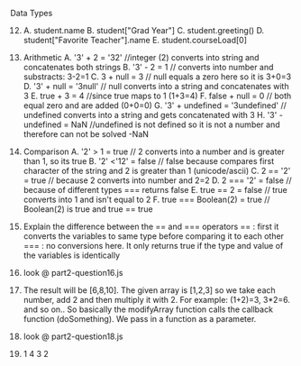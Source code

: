 Data Types

12.
    A. student.name
    B. student["Grad Year"]
    C. student.greeting()
    D. student["Favorite Teacher"].name
    E. student.courseLoad[0]

13. Arithmetic
    A. '3' + 2 = '32'   //integer (2) converts into string and concatenates both strings
    B. '3' - 2 = 1    // converts into number and substracts: 3-2=1
    C. 3 + null = 3   // null equals a zero here so it is 3+0=3
    D. '3' + null = '3null'  // null converts into a string and concatenates with 3
    E. true + 3 = 4     //since true maps to 1 (1+3=4)
    F. false + null =  0  // both equal zero and are added (0+0=0)
    G. '3' + undefined = '3undefined' // undefined converts into a string and gets concatenated with 3
    H. '3' - undefined = NaN //undefined is not defined so it is not a number and therefore can not be solved -NaN

14. Comparison
    A. '2' > 1 = true  // 2 converts into a number and is greater than 1, so its true
    B. '2' <'12' = false // false because compares first character of the string and 2 is greater than 1 (unicode/ascii)
    C. 2 == '2' = true // because 2 converts into number and 2=2
    D. 2 === '2' = false // because of different types === returns false
    E. true == 2 = false // true converts into 1 and isn't equal to 2
    F. true === Boolean(2) = true // Boolean(2) is true and true == true

15. Explain the difference between the == and === operators 
    == : first it converts the variables to same type before comparing it to each other
    === : no conversions here. It only returns true if the type and value of the variables is identically

16. look @ part2-question16.js

17. The result will be [6,8,10]. The given array is [1,2,3] so we take each number, add 2 and then multiply it with 2. For example: (1+2)=3, 3*2=6. and so on..
So basically the modifyArray function calls the callback function (doSomething). We pass in a function as a parameter.

18.  look @ part2-question18.js

19. 1
    4
    3
    2  